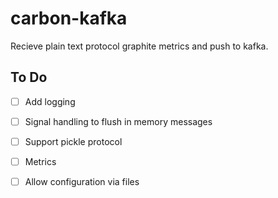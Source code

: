 # carbon-kafka

Recieve plain text protocol graphite metrics and push to kafka.


## To Do


- [ ] Add logging
- [ ] Signal handling to flush in memory messages 
- [ ] Support pickle protocol 
- [ ] Metrics 
- [ ] Allow configuration via files 
 
